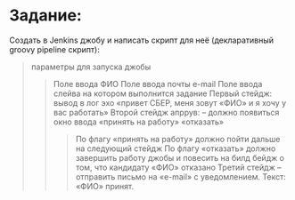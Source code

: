 # Задание:

 Создать в Jenkins джобу и написать скрипт для неё (декларативный groovy pipeline скрипт):
> параметры для запуска джобы
>> Поле ввода ФИО
Поле ввода почты e-mail
>> Поле ввода слейва на котором выполнится задание
> Первый стейдж: вывод в лог эхо «привет СБЕР, меня зовут «ФИО» и я хочу у вас работать»
> Второй стейдж апррув: – должно появиться окно ввода
>> «принять на работу»
>> «отказать»
>>> По флагу «принять на работу» должно пойти дальше на следующий стейдж
>>> По флагу «отказать» должно завершить работу джобы и повесить на билд бейдж о том, что кандидату «ФИО» отказано
> Третий стейдж – отправить письмо на «e-mail» с уведомлением. Текст: «ФИО» принят.
